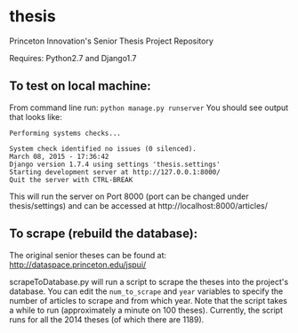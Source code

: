 thesis
======

Princeton Innovation's Senior Thesis Project Repository

Requires: Python2.7 and Django1.7

## To test on local machine:
From command line run: `python manage.py runserver`
You should see output that looks like:
```
Performing systems checks...

System check identified no issues (0 silenced).
March 08, 2015 - 17:36:42
Django version 1.7.4 using settings 'thesis.settings'
Starting development server at http://127.0.0.1:8000/
Quit the server with CTRL-BREAK
```

This will run the server on Port 8000 (port can be changed under thesis/settings) and can be accessed at http://localhost:8000/articles/

## To scrape (rebuild the database):
The original senior theses can be found at: http://dataspace.princeton.edu/jspui/

scrapeToDatabase.py will run a script to scrape the theses into the project's database.  You can edit the `num_to_scrape` and `year` variables to specify the number of articles to scrape and from which year. Note that the script takes a while to run (approximately a minute on 100 theses). Currently, the script runs for all the 2014 theses (of which there are 1189).